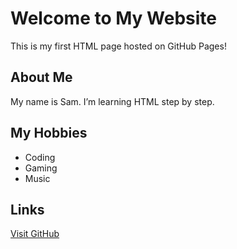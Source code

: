 <!DOCTYPE html>
<html>
<head>
  <meta charset="UTF-8">
  <title>My First Website</title>
</head>
<body>
  <h1>Welcome to My Website</h1>
  <p>This is my first HTML page hosted on GitHub Pages!</p>

  <h2>About Me</h2>
  <p>My name is Sam. I’m learning HTML step by step.</p>

  <h2>My Hobbies</h2>
  <ul>
    <li>Coding</li>
    <li>Gaming</li>
    <li>Music</li>
  </ul>

  <h2>Links</h2>
  <p>
    <a href="https://github.com" target="_blank">Visit GitHub</a>
  </p>
</body>
</html>
